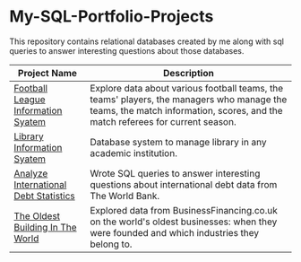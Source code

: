 # My-SQL-Portfolio-Projects
This repository contains relational databases created by me along with sql queries to answer interesting questions about those databases.

Project Name  | Description
------------- | -------------
[Football League Information Syatem](https://github.com/Satvik-ai/My-SQL-Portfolio/tree/master/1_Football_league_info_DB)  | Explore data about various football teams, the teams' players, the managers who manage the teams, the match information, scores, and the match referees for current season. 
[Library Information Syatem](https://github.com/Satvik-ai/My-SQL-Portfolio/tree/master/2_Library_info_DB)  | Database system to manage library in any academic institution. 
[Analyze International Debt Statistics](https://github.com/)  | Wrote SQL queries to answer interesting questions about international debt data from The World Bank.
[The Oldest Building In The World](https://github.com/)  | Explored data from BusinessFinancing.co.uk on the world's oldest businesses: when they were founded and which industries they belong to.
